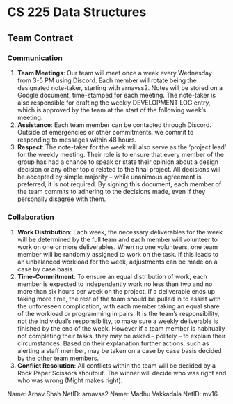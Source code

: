 # CS 225 Data Structures 
## Team Contract 
### Communication 
1. **Team Meetings**: Our team will meet once a week every Wednesday from 3-5 PM using Discord. Each member will rotate being the designated note-taker, starting with arnavss2. Notes will be stored on a Google document, time-stamped for each meeting. The note-taker is also responsible for drafting the weekly DEVELOPMENT LOG entry, which is approved by the team at the start of the following week’s meeting. 
2. **Assistance**: Each team member can be contacted through Discord. Outside of emergencies or other commitments, we commit to responding to messages within 48 hours. 
3. **Respect**: The note-taker for the week will also serve as the ‘project lead’ for the weekly meeting. Their role is to ensure that every member of the group has had a chance to speak or state their opinion about a design decision or any other topic related to the final project. All decisions will be accepted by simple majority – while unanimous agreement is preferred, it is not required. By signing this document, each member of the team commits to adhering to the decisions made, even if they personally disagree with them. 
### Collaboration 
1. **Work Distribution**: Each week, the necessary deliverables for the week will be determined by the full team and each member will volunteer to work on one or more deliverables. When no one volunteers, one team member will be randomly assigned to work on the task. If this leads to an unbalanced workload for the week, adjustments can be made on a case by case basis. 
2. **Time-Commitment**: To ensure an equal distribution of work, each member is expected to independently work no less than two and no more than six hours per week on the project. If a deliverable ends up taking more time, the rest of the team should be pulled in to assist with the unforeseen complication, with each member taking an equal share of the workload or programming in pairs. It is the team’s responsibility, not the individual’s responsibility, to make sure a weekly deliverable is finished by the end of the week. 
However if a team member is habitually not completing their tasks, they may be asked – politely – to explain their circumstances. Based on their explanation further actions, such as alerting a staff member, may be taken on a case by case basis decided by the other team members. 
3. **Conflict Resolution**: All conflicts within the team will be decided by a Rock Paper Scissors shoutout. The winner will decide who was right and who was wrong (Might makes right). 

Name: Arnav Shah NetID: arnavss2
Name: Madhu Vakkadala NetID: mv16
